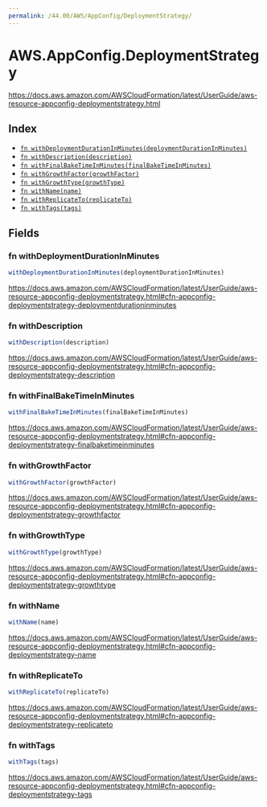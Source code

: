 ```yaml
---
permalink: /44.00/AWS/AppConfig/DeploymentStrategy/
---
```


# AWS.AppConfig.DeploymentStrategy

https://docs.aws.amazon.com/AWSCloudFormation/latest/UserGuide/aws-resource-appconfig-deploymentstrategy.html

## Index

* [`fn withDeploymentDurationInMinutes(deploymentDurationInMinutes)`](#fn-withdeploymentdurationinminutes)
* [`fn withDescription(description)`](#fn-withdescription)
* [`fn withFinalBakeTimeInMinutes(finalBakeTimeInMinutes)`](#fn-withfinalbaketimeinminutes)
* [`fn withGrowthFactor(growthFactor)`](#fn-withgrowthfactor)
* [`fn withGrowthType(growthType)`](#fn-withgrowthtype)
* [`fn withName(name)`](#fn-withname)
* [`fn withReplicateTo(replicateTo)`](#fn-withreplicateto)
* [`fn withTags(tags)`](#fn-withtags)

## Fields

### fn withDeploymentDurationInMinutes

```ts
withDeploymentDurationInMinutes(deploymentDurationInMinutes)
```

https://docs.aws.amazon.com/AWSCloudFormation/latest/UserGuide/aws-resource-appconfig-deploymentstrategy.html#cfn-appconfig-deploymentstrategy-deploymentdurationinminutes

### fn withDescription

```ts
withDescription(description)
```

https://docs.aws.amazon.com/AWSCloudFormation/latest/UserGuide/aws-resource-appconfig-deploymentstrategy.html#cfn-appconfig-deploymentstrategy-description

### fn withFinalBakeTimeInMinutes

```ts
withFinalBakeTimeInMinutes(finalBakeTimeInMinutes)
```

https://docs.aws.amazon.com/AWSCloudFormation/latest/UserGuide/aws-resource-appconfig-deploymentstrategy.html#cfn-appconfig-deploymentstrategy-finalbaketimeinminutes

### fn withGrowthFactor

```ts
withGrowthFactor(growthFactor)
```

https://docs.aws.amazon.com/AWSCloudFormation/latest/UserGuide/aws-resource-appconfig-deploymentstrategy.html#cfn-appconfig-deploymentstrategy-growthfactor

### fn withGrowthType

```ts
withGrowthType(growthType)
```

https://docs.aws.amazon.com/AWSCloudFormation/latest/UserGuide/aws-resource-appconfig-deploymentstrategy.html#cfn-appconfig-deploymentstrategy-growthtype

### fn withName

```ts
withName(name)
```

https://docs.aws.amazon.com/AWSCloudFormation/latest/UserGuide/aws-resource-appconfig-deploymentstrategy.html#cfn-appconfig-deploymentstrategy-name

### fn withReplicateTo

```ts
withReplicateTo(replicateTo)
```

https://docs.aws.amazon.com/AWSCloudFormation/latest/UserGuide/aws-resource-appconfig-deploymentstrategy.html#cfn-appconfig-deploymentstrategy-replicateto

### fn withTags

```ts
withTags(tags)
```

https://docs.aws.amazon.com/AWSCloudFormation/latest/UserGuide/aws-resource-appconfig-deploymentstrategy.html#cfn-appconfig-deploymentstrategy-tags